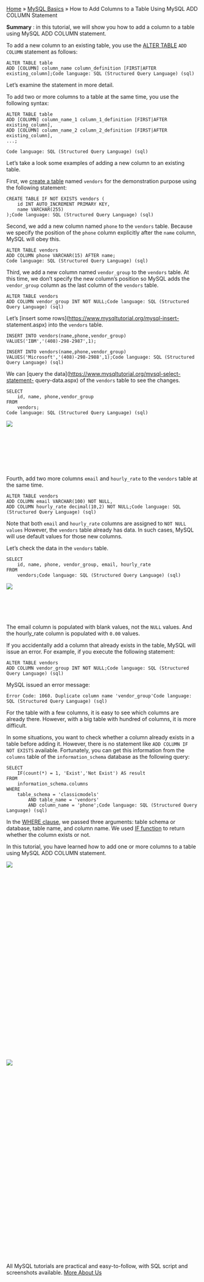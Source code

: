 

[Home](https://www.mysqltutorial.org/) » [MySQL
Basics](https://www.mysqltutorial.org/mysql-basics/) » How to Add Columns to a
Table Using MySQL ADD COLUMN Statement



 **Summary** : in this tutorial, we will show you how to add a column to a
table using MySQL ADD COLUMN statement.



To add a new column to an existing table, you use the [ALTER
TABLE](https://www.mysqltutorial.org/mysql-alter-table.aspx) `ADD COLUMN`
statement as follows:


    
    
    ALTER TABLE table
    ADD [COLUMN] column_name column_definition [FIRST|AFTER existing_column];Code language: SQL (Structured Query Language) (sql)



Let’s examine the statement in more detail.



To add two or more columns to a table at the same time, you use the following
syntax:


    
    
    ALTER TABLE table
    ADD [COLUMN] column_name_1 column_1_definition [FIRST|AFTER existing_column],
    ADD [COLUMN] column_name_2 column_2_definition [FIRST|AFTER existing_column],
    ...;
    
    Code language: SQL (Structured Query Language) (sql)



Let’s take a look some examples of adding a new column to an existing table.



First, we [create a table](https://www.mysqltutorial.org/mysql-create-table/)
named `vendors` for the demonstration purpose using the following statement:


    
    
    CREATE TABLE IF NOT EXISTS vendors (
        id INT AUTO_INCREMENT PRIMARY KEY,
        name VARCHAR(255)
    );Code language: SQL (Structured Query Language) (sql)



Second, we add a new column named `phone` to the `vendors` table. Because we
specify the position of the `phone` column explicitly after the `name` column,
MySQL will obey this.


    
    
    ALTER TABLE vendors
    ADD COLUMN phone VARCHAR(15) AFTER name;
    Code language: SQL (Structured Query Language) (sql)



Third, we add a new column named `vendor_group` to the `vendors` table. At
this time, we don’t specify the new column’s position so MySQL adds the
`vendor_group` column as the last column of the `vendors` table.


    
    
    ALTER TABLE vendors
    ADD COLUMN vendor_group INT NOT NULL;Code language: SQL (Structured Query Language) (sql)



Let’s [insert some rows](https://www.mysqltutorial.org/mysql-insert-
statement.aspx) into the `vendors` table.


    
    
    INSERT INTO vendors(name,phone,vendor_group)
    VALUES('IBM','(408)-298-2987',1);
    
    INSERT INTO vendors(name,phone,vendor_group)
    VALUES('Microsoft','(408)-298-2988',1);Code language: SQL (Structured Query Language) (sql)



We can [query the data](https://www.mysqltutorial.org/mysql-select-statement-
query-data.aspx) of the `vendors` table to see the changes.


    
    
    SELECT 
        id, name, phone,vendor_group
    FROM
        vendors;
    Code language: SQL (Structured Query Language) (sql)

![](https://www.mysqltutorial.org/wp-content/uploads/2015/10/MySQL-ADD-COLUMN-example.jpg)
![](data:image/svg+xml,%3Csvg%20xmlns=%22http://www.w3.org/2000/svg%22%20viewBox=%220%200%20294%2066%22%3E%3C/svg%3E)


Fourth, add two more columns `email` and `hourly_rate` to the `vendors` table
at the same time.


    
    
    ALTER TABLE vendors
    ADD COLUMN email VARCHAR(100) NOT NULL,
    ADD COLUMN hourly_rate decimal(10,2) NOT NULL;Code language: SQL (Structured Query Language) (sql)



Note that both `email` and `hourly_rate` columns are assigned to `NOT NULL
values` However, the `vendors` table already has data. In such cases, MySQL
will use default values for those new columns.  
  
Let’s check the data in the `vendors` table.


    
    
    SELECT 
        id, name, phone, vendor_group, email, hourly_rate
    FROM
        vendors;Code language: SQL (Structured Query Language) (sql)

![](https://www.mysqltutorial.org/wp-content/uploads/2015/10/MySQL-ADD-COLUMN-with-default-values.jpg)
![](data:image/svg+xml,%3Csvg%20xmlns=%22http://www.w3.org/2000/svg%22%20viewBox=%220%200%20444%2067%22%3E%3C/svg%3E)


The email column is populated with blank values, not the `NULL` values. And
the hourly_rate column is populated with `0.00` values.



If you accidentally add a column that already exists in the table, MySQL will
issue an error. For example, if you execute the following statement:


    
    
    ALTER TABLE vendors
    ADD COLUMN vendor_group INT NOT NULL;Code language: SQL (Structured Query Language) (sql)



MySQL issued an error message:


    
    
    Error Code: 1060. Duplicate column name 'vendor_group'Code language: SQL (Structured Query Language) (sql)



For the table with a few columns, it is easy to see which columns are already
there. However, with a big table with hundred of columns, it is more
difficult.



In some situations, you want to check whether a column already exists in a
table before adding it. However, there is no statement like `ADD COLUMN IF NOT
EXISTS` available. Fortunately, you can get this information from the
`columns` table of the `information_schema` database as the following query:


    
    
    SELECT 
        IF(count(*) = 1, 'Exist','Not Exist') AS result
    FROM
        information_schema.columns
    WHERE
        table_schema = 'classicmodels'
            AND table_name = 'vendors'
            AND column_name = 'phone';Code language: SQL (Structured Query Language) (sql)



In the [WHERE clause](https://www.mysqltutorial.org/mysql-where/), we passed
three arguments: table schema or database, table name, and column name. We
used [IF function](https://www.mysqltutorial.org/mysql-if-function.aspx) to
return whether the column exists or not.



In this tutorial, you have learned how to add one or more columns to a table
using MySQL ADD COLUMN statement.

![](https://www.mysqltutorial.org/wp-content/themes/evolution/img/left.svg)
![](data:image/svg+xml,%3Csvg%20xmlns=%22http://www.w3.org/2000/svg%22%20viewBox=%220%200%2032%2032%22%3E%3C/svg%3E)
![](https://www.mysqltutorial.org/wp-content/themes/evolution/img/right.svg)
![](data:image/svg+xml,%3Csvg%20xmlns=%22http://www.w3.org/2000/svg%22%20viewBox=%220%200%2032%2032%22%3E%3C/svg%3E)


All MySQL tutorials are practical and easy-to-follow, with SQL script and
screenshots available. [More About Us](/about-us/)

